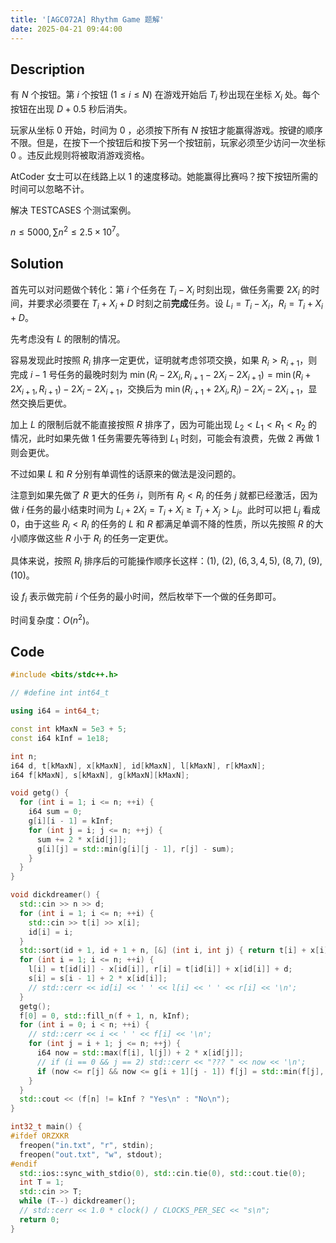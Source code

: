 ```yaml
---
title: '[AGC072A] Rhythm Game 题解'
date: 2025-04-21 09:44:00
---
```


## Description

有 $N$ 个按钮。第 $i$ 个按钮 $(1 \le i \le N)$ 在游戏开始后 $T_i$ 秒出现在坐标 $X_i$ 处。每个按钮在出现 $D + 0.5$ 秒后消失。

玩家从坐标 $0$ 开始，时间为 $0$ ，必须按下所有 $N$ 按钮才能赢得游戏。按键的顺序不限。但是，在按下一个按钮后和按下另一个按钮前，玩家必须至少访问一次坐标 $0$ 。违反此规则将被取消游戏资格。

AtCoder 女士可以在线路上以 $1$ 的速度移动。她能赢得比赛吗？按下按钮所需的时间可以忽略不计。

解决 $\mathrm{TESTCASES}$ 个测试案例。

$n\leq 5000,\sum n^2\leq 2.5\times 10^7$。

## Solution

首先可以对问题做个转化：第 $i$ 个任务在 $T_i-X_i$ 时刻出现，做任务需要 $2X_i$ 的时间，并要求必须要在 $T_i+X_i+D$ 时刻之前**完成**任务。设 $L_i=T_i-X_i$，$R_i=T_i+X_i+D$。

先考虑没有 $L$ 的限制的情况。

容易发现此时按照 $R_i$ 排序一定更优，证明就考虑邻项交换，如果 $R_i>R_{i+1}$，则完成 $i-1$ 号任务的最晚时刻为 $\min(R_i-2X_i,R_{i+1}-2X_i-2X_{i+1})=\min(R_i+2X_{i+1},R_{i+1})-2X_i-2X_{i+1}$，交换后为 $\min(R_{i+1}+2X_i,R_i)-2X_i-2X_{i+1}$，显然交换后更优。

加上 $L$ 的限制后就不能直接按照 $R$ 排序了，因为可能出现 $L_2<L_1<R_1<R_2$ 的情况，此时如果先做 $1$ 任务需要先等待到 $L_1$ 时刻，可能会有浪费，先做 $2$ 再做 $1$ 则会更优。

不过如果 $L$ 和 $R$ 分别有单调性的话原来的做法是没问题的。

注意到如果先做了 $R$ 更大的任务 $i$，则所有 $R_j<R_i$ 的任务 $j$ 就都已经激活，因为做 $i$ 任务的最小结束时间为 $L_i+2X_i=T_i+X_i\geq T_j+X_j>L_j$。此时可以把 $L_j$ 看成 $0$，由于这些 $R_j<R_i$ 的任务的 $L$ 和 $R$ 都满足单调不降的性质，所以先按照 $R$ 的大小顺序做这些 $R$ 小于 $R_i$ 的任务一定更优。

具体来说，按照 $R_i$ 排序后的可能操作顺序长这样：$(1)$, $(2)$, $(6,3,4,5)$, $(8,7)$, $(9)$, $(10)$。

设 $f_i$ 表示做完前 $i$ 个任务的最小时间，然后枚举下一个做的任务即可。

时间复杂度：$O(n^2)$。

## Code

```cpp
#include <bits/stdc++.h>

// #define int int64_t

using i64 = int64_t;

const int kMaxN = 5e3 + 5;
const i64 kInf = 1e18;

int n;
i64 d, t[kMaxN], x[kMaxN], id[kMaxN], l[kMaxN], r[kMaxN];
i64 f[kMaxN], s[kMaxN], g[kMaxN][kMaxN];

void getg() {
  for (int i = 1; i <= n; ++i) {
    i64 sum = 0;
    g[i][i - 1] = kInf;
    for (int j = i; j <= n; ++j) {
      sum += 2 * x[id[j]];
      g[i][j] = std::min(g[i][j - 1], r[j] - sum);
    }
  }
}

void dickdreamer() {
  std::cin >> n >> d;
  for (int i = 1; i <= n; ++i) {
    std::cin >> t[i] >> x[i];
    id[i] = i;
  }
  std::sort(id + 1, id + 1 + n, [&] (int i, int j) { return t[i] + x[i] < t[j] + x[j]; });
  for (int i = 1; i <= n; ++i) {
    l[i] = t[id[i]] - x[id[i]], r[i] = t[id[i]] + x[id[i]] + d;
    s[i] = s[i - 1] + 2 * x[id[i]];
    // std::cerr << id[i] << ' ' << l[i] << ' ' << r[i] << '\n';
  }
  getg();
  f[0] = 0, std::fill_n(f + 1, n, kInf);
  for (int i = 0; i < n; ++i) {
    // std::cerr << i << ' ' << f[i] << '\n';
    for (int j = i + 1; j <= n; ++j) {
      i64 now = std::max(f[i], l[j]) + 2 * x[id[j]];
      // if (i == 0 && j == 2) std::cerr << "??? " << now << '\n';
      if (now <= r[j] && now <= g[i + 1][j - 1]) f[j] = std::min(f[j], now + s[j - 1] - s[i]);
    }
  }
  std::cout << (f[n] != kInf ? "Yes\n" : "No\n");
}

int32_t main() {
#ifdef ORZXKR
  freopen("in.txt", "r", stdin);
  freopen("out.txt", "w", stdout);
#endif
  std::ios::sync_with_stdio(0), std::cin.tie(0), std::cout.tie(0);
  int T = 1;
  std::cin >> T;
  while (T--) dickdreamer();
  // std::cerr << 1.0 * clock() / CLOCKS_PER_SEC << "s\n";
  return 0;
}
```